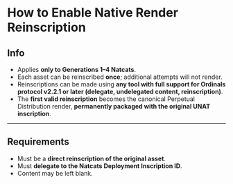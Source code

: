 # How to Enable Native Render Reinscription  

## Info  
- Applies **only to Generations 1–4 Natcats**.  
- Each asset can be reinscribed **once**; additional attempts will not render.  
- Reinscriptions can be made using **any tool with full support for Ordinals protocol v2.2.1 or later (delegate, undelegated content, reinscription)**.  
- The **first valid reinscription** becomes the canonical Perpetual Distribution render, **permanently packaged with the original UNAT inscription**.  

---

## Requirements  
- Must be a **direct reinscription of the original asset**.  
- Must **delegate to the Natcats Deployment Inscription ID**.  
- Content may be left blank.  
